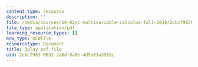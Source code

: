```yaml
---
content_type: resource
description: ''
file: /media/courses/18-02sc-multivariable-calculus-fall-2010/2cbcf90306322a8d8a8e4d9a83a3918c_QHaAoQQy07I.pdf
file_type: application/pdf
learning_resource_types: []
ocw_type: OCWFile
resourcetype: Document
title: 3play pdf file
uid: 2cbcf903-0632-2a8d-8a8e-4d9a83a3918c
---
```

